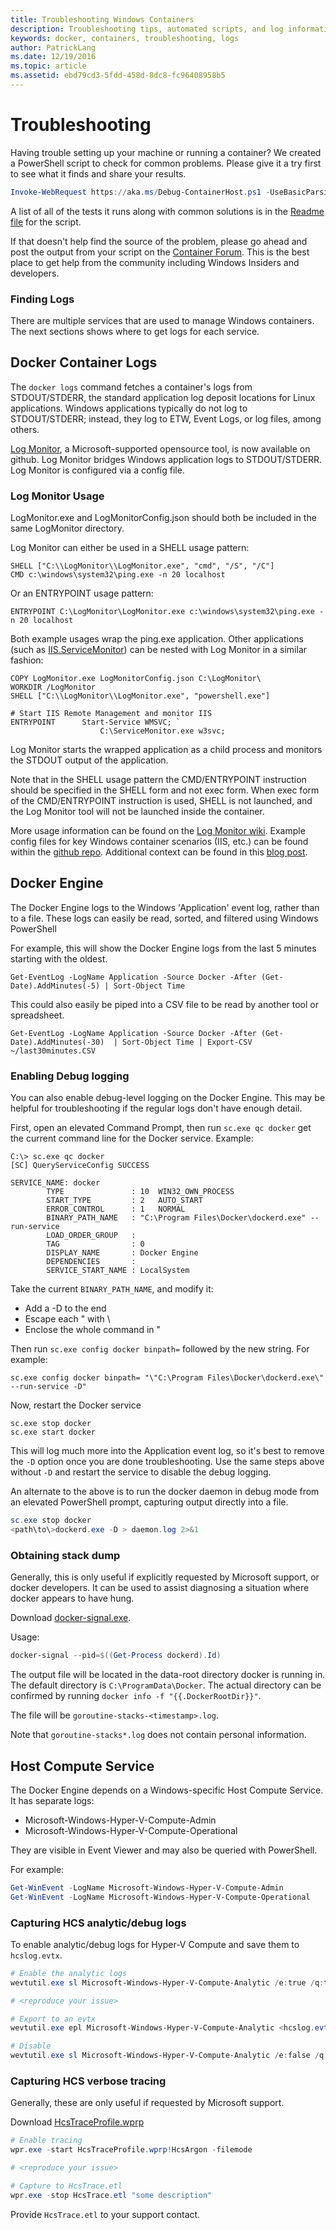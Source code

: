 ```yaml
---
title: Troubleshooting Windows Containers
description: Troubleshooting tips, automated scripts, and log information for Windows containers and Docker
keywords: docker, containers, troubleshooting, logs
author: PatrickLang
ms.date: 12/19/2016
ms.topic: article
ms.assetid: ebd79cd3-5fdd-458d-8dc8-fc96408958b5
---
```


# Troubleshooting

Having trouble setting up your machine or running a container? We created a PowerShell script to check for common problems. Please give it a try first to see what it finds and share your results.

```PowerShell
Invoke-WebRequest https://aka.ms/Debug-ContainerHost.ps1 -UseBasicParsing | Invoke-Expression
```
A list of all of the tests it runs along with common solutions is in the [Readme file](https://github.com/Microsoft/Virtualization-Documentation/blob/live/windows-server-container-tools/Debug-ContainerHost/README.md) for the script.

If that doesn't help find the source of the problem, please go ahead and post the output from your script on the [Container Forum](https://social.msdn.microsoft.com/Forums/home?forum=windowscontainers). This is the best place to get help from the community including Windows Insiders and developers.


### Finding Logs
There are multiple services that are used to manage Windows containers. The next sections shows where to get logs for each service.

## Docker Container Logs
The `docker logs` command fetches a container's logs from STDOUT/STDERR, the standard application log deposit locations for Linux applications. Windows applications typically do not log to STDOUT/STDERR; instead, they log to ETW, Event Logs, or log files, among others.

[Log Monitor](https://github.com/microsoft/windows-container-tools/tree/master/LogMonitor), a Microsoft-supported opensource tool, is now available on github. Log Monitor bridges Windows application logs to STDOUT/STDERR. Log Monitor is configured via a config file.

### Log Monitor Usage

LogMonitor.exe and LogMonitorConfig.json should both be included in the same LogMonitor directory.

Log Monitor can either be used in a SHELL usage pattern:

```
SHELL ["C:\\LogMonitor\\LogMonitor.exe", "cmd", "/S", "/C"]
CMD c:\windows\system32\ping.exe -n 20 localhost
```

Or an ENTRYPOINT usage pattern:

```
ENTRYPOINT C:\LogMonitor\LogMonitor.exe c:\windows\system32\ping.exe -n 20 localhost
```

Both example usages wrap the ping.exe application. Other applications (such as [IIS.ServiceMonitor]( https://github.com/microsoft/IIS.ServiceMonitor)) can be nested with Log Monitor in a similar fashion:

```
COPY LogMonitor.exe LogMonitorConfig.json C:\LogMonitor\
WORKDIR /LogMonitor
SHELL ["C:\\LogMonitor\\LogMonitor.exe", "powershell.exe"]

# Start IIS Remote Management and monitor IIS
ENTRYPOINT      Start-Service WMSVC; `
                    C:\ServiceMonitor.exe w3svc;
```


Log Monitor starts the wrapped application as a child process and monitors the STDOUT output of the application.

Note that in the SHELL usage pattern the CMD/ENTRYPOINT instruction should be specified in the SHELL form and not exec form. When exec form of the CMD/ENTRYPOINT instruction is used, SHELL is not launched, and the Log Monitor tool will not be launched inside the container.

More usage information can be found on the [Log Monitor wiki](https://github.com/microsoft/windows-container-tools/wiki). Example config files for key Windows container scenarios (IIS, etc.) can be found within the [github repo](https://github.com/microsoft/windows-container-tools/tree/master/LogMonitor/src/LogMonitor/sample-config-files). Additional context can be found in this [blog post](https://techcommunity.microsoft.com/t5/Containers/Windows-Containers-Log-Monitor-Opensource-Release/ba-p/973947).

## Docker Engine
The Docker Engine logs to the Windows 'Application' event log, rather than to a file. These logs can easily be read, sorted, and filtered using Windows PowerShell

For example, this will show the Docker Engine logs from the last 5 minutes starting with the oldest.

```
Get-EventLog -LogName Application -Source Docker -After (Get-Date).AddMinutes(-5) | Sort-Object Time
```

This could also easily be piped into a CSV file to be read by another tool or spreadsheet.

```
Get-EventLog -LogName Application -Source Docker -After (Get-Date).AddMinutes(-30)  | Sort-Object Time | Export-CSV ~/last30minutes.CSV
```

### Enabling Debug logging
You can also enable debug-level logging on the Docker Engine. This may be helpful for troubleshooting if the regular logs don't have enough detail.

First, open an elevated Command Prompt, then run `sc.exe qc docker` get the current command line for the Docker service.
Example:
```
C:\> sc.exe qc docker
[SC] QueryServiceConfig SUCCESS

SERVICE_NAME: docker
        TYPE               : 10  WIN32_OWN_PROCESS
        START_TYPE         : 2   AUTO_START
        ERROR_CONTROL      : 1   NORMAL
        BINARY_PATH_NAME   : "C:\Program Files\Docker\dockerd.exe" --run-service
        LOAD_ORDER_GROUP   :
        TAG                : 0
        DISPLAY_NAME       : Docker Engine
        DEPENDENCIES       :
        SERVICE_START_NAME : LocalSystem
```

Take the current `BINARY_PATH_NAME`, and modify it:
- Add a -D to the end
- Escape each " with \
- Enclose the whole command in "

Then run `sc.exe config docker binpath=` followed by the new string. For example:
```
sc.exe config docker binpath= "\"C:\Program Files\Docker\dockerd.exe\" --run-service -D"
```


Now, restart the Docker service
```
sc.exe stop docker
sc.exe start docker
```

This will log much more into the Application event log, so it's best to remove the `-D` option once you are done troubleshooting. Use the same steps above without `-D` and restart the service to disable the debug logging.

An alternate to the above is to run the docker daemon in debug mode from an elevated PowerShell prompt, capturing output directly into a file.
```PowerShell
sc.exe stop docker
<path\to\>dockerd.exe -D > daemon.log 2>&1
```

### Obtaining stack dump

Generally, this is only useful if explicitly requested by Microsoft support, or docker developers. It can be used to assist diagnosing a situation where docker appears to have hung.

Download [docker-signal.exe](https://github.com/moby/docker-signal).

Usage:
```PowerShell
docker-signal --pid=$((Get-Process dockerd).Id)
```

The output file will be located in the data-root directory docker is running in. The default directory is `C:\ProgramData\Docker`. The actual directory can be confirmed by running `docker info -f "{{.DockerRootDir}}"`.

The file will be `goroutine-stacks-<timestamp>.log`.

Note that `goroutine-stacks*.log` does not contain personal information.


## Host Compute Service
The Docker Engine depends on a Windows-specific Host Compute Service. It has separate logs:
- Microsoft-Windows-Hyper-V-Compute-Admin
- Microsoft-Windows-Hyper-V-Compute-Operational

They are visible in Event Viewer and may also be queried with PowerShell.

For example:
```PowerShell
Get-WinEvent -LogName Microsoft-Windows-Hyper-V-Compute-Admin
Get-WinEvent -LogName Microsoft-Windows-Hyper-V-Compute-Operational
```

### Capturing HCS analytic/debug logs

To enable analytic/debug logs for Hyper-V Compute and save them to `hcslog.evtx`.

```PowerShell
# Enable the analytic logs
wevtutil.exe sl Microsoft-Windows-Hyper-V-Compute-Analytic /e:true /q:true

# <reproduce your issue>

# Export to an evtx
wevtutil.exe epl Microsoft-Windows-Hyper-V-Compute-Analytic <hcslog.evtx>

# Disable
wevtutil.exe sl Microsoft-Windows-Hyper-V-Compute-Analytic /e:false /q:true
```

### Capturing HCS verbose tracing

Generally, these are only useful if requested by Microsoft support.

Download [HcsTraceProfile.wprp](https://github.com/MicrosoftDocs/Virtualization-Documentation/blob/master/windows-server-container-tools/wpr-profiles/HcsTraceProfile.wprp)

```PowerShell
# Enable tracing
wpr.exe -start HcsTraceProfile.wprp!HcsArgon -filemode

# <reproduce your issue>

# Capture to HcsTrace.etl
wpr.exe -stop HcsTrace.etl "some description"
```

Provide `HcsTrace.etl` to your support contact.
